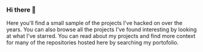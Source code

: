 ### Hi there 👋
Here you'll find a small sample of the projects I've hacked on over the years. You can also browse all the projects I've found interesting by looking at what I've starred. You can read about my projects and find more context for many of the repositories hosted here by searching my portofolio.
<!--
**souravsingpardeshi/souravsingpardeshi** is a ✨ _special_ ✨ repository because its `README.md` (this file) appears on your GitHub profile.

Here are some ideas to get you started:

- 🔭 I’m currently working on ...
- 🌱 I’m currently learning ...
- 👯 I’m looking to collaborate on ...
- 🤔 I’m looking for help with ...
- 💬 Ask me about ...
- 📫 How to reach me: ...
- 😄 Pronouns: ...
- ⚡ Fun fact: ...
-->

